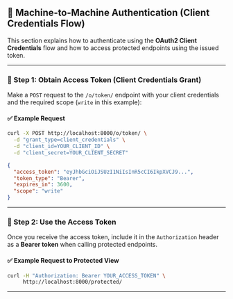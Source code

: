 

## 🔐 Machine-to-Machine Authentication (Client Credentials Flow)

This section explains how to authenticate using the **OAuth2 Client Credentials** flow and how to access protected endpoints using the issued token.

---

### 📌 Step 1: Obtain Access Token (Client Credentials Grant)

Make a `POST` request to the `/o/token/` endpoint with your client credentials and the required scope (`write` in this example):

#### ✅ Example Request

```bash
curl -X POST http://localhost:8000/o/token/ \
  -d "grant_type=client_credentials" \
  -d "client_id=YOUR_CLIENT_ID" \
  -d "client_secret=YOUR_CLIENT_SECRET"
```

```json
{
  "access_token": "eyJhbGciOiJSUzI1NiIsInR5cCI6IkpXVCJ9...",
  "token_type": "Bearer",
  "expires_in": 3600,
  "scope": "write"
}
```

---

### 📌 Step 2: Use the Access Token

Once you receive the access token, include it in the `Authorization` header as a **Bearer token** when calling protected endpoints.

#### ✅ Example Request to Protected View

```bash
curl -H "Authorization: Bearer YOUR_ACCESS_TOKEN" \
     http://localhost:8000/protected/
```

---
